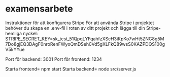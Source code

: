 # examensarbete

Instruktioner för att konfigurera Stripe
För att använda Stripe i projektet behöver du skapa en .env-fil i roten av ditt projekt och lägga till din Stripe-hemliga nyckel:
STRIPE_SECRET_KEY=sk_test_51QpqLYFqahfzXScH3iKpKo7wHt5ZNG8g5M7Do8gjEQ3DAgF0nroRenFWyoQmDSeh0Vd5gXLFkQ89wsS0KAZPDQS100gV5kYYue


Port för backend: 3001
Port för frontend: 1234

Starta frontend= npm start
Starta backend= node src/server.js


